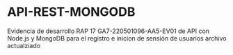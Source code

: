 # API-REST-MONGODB
Evidencia de desarrollo RAP 17 GA7-220501096-AA5-EV01 de API con Node.js y MongoDB para  el registro e inicion de sensión de usuarios archivo actualziado

